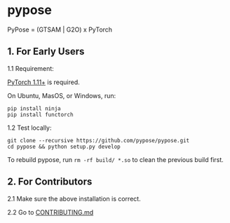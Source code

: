 # pypose
PyPose = (GTSAM | G2O) x PyTorch

## 1. For Early Users

1.1 Requirement:
    
[PyTorch 1.11+](https://pytorch.org/get-started/locally/) is required.
    
On Ubuntu, MasOS, or Windows, run:
   
    pip install ninja
    pip install functorch

1.2 Test locally:

    git clone --recursive https://github.com/pypose/pypose.git
    cd pypose && python setup.py develop
    
To rebuild pypose, run `rm -rf build/ *.so` to clean the previous build first.

## 2. For Contributors

2.1 Make sure the above installation is correct. 

2.2 Go to [CONTRIBUTING.md](CONTRIBUTING.md)

